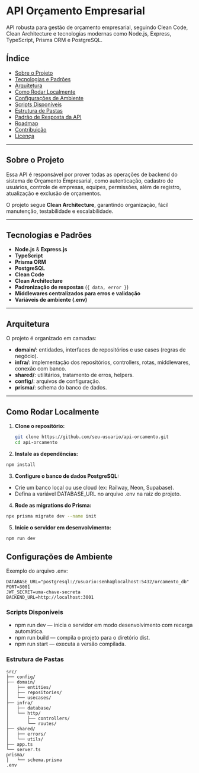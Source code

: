 # API Orçamento Empresarial

API robusta para gestão de orçamento empresarial, seguindo Clean Code, Clean Architecture e tecnologias modernas como Node.js, Express, TypeScript, Prisma ORM e PostgreSQL.

## Índice

- [Sobre o Projeto](#sobre-o-projeto)
- [Tecnologias e Padrões](#tecnologias-e-padrões)
- [Arquitetura](#arquitetura)
- [Como Rodar Localmente](#como-rodar-localmente)
- [Configurações de Ambiente](#configurações-de-ambiente)
- [Scripts Disponíveis](#scripts-disponíveis)
- [Estrutura de Pastas](#estrutura-de-pastas)
- [Padrão de Resposta da API](#padrão-de-resposta-da-api)
- [Roadmap](#roadmap)
- [Contribuição](#contribuição)
- [Licença](#licença)

---

## Sobre o Projeto

Essa API é responsável por prover todas as operações de backend do sistema de Orçamento Empresarial, como autenticação, cadastro de usuários, controle de empresas, equipes, permissões, além de registro, atualização e exclusão de orçamentos.

O projeto segue **Clean Architecture**, garantindo organização, fácil manutenção, testabilidade e escalabilidade.

---

## Tecnologias e Padrões

- **Node.js** & **Express.js**
- **TypeScript**
- **Prisma ORM**
- **PostgreSQL**
- **Clean Code**
- **Clean Architecture**
- **Padronização de respostas** (`{ data, error }`)
- **Middlewares centralizados para erros e validação**
- **Variáveis de ambiente (.env)**

---

## Arquitetura

O projeto é organizado em camadas:
- **domain/**: entidades, interfaces de repositórios e use cases (regras de negócio).
- **infra/**: implementação dos repositórios, controllers, rotas, middlewares, conexão com banco.
- **shared/**: utilitários, tratamento de erros, helpers.
- **config/**: arquivos de configuração.
- **prisma/**: schema do banco de dados.

---

## Como Rodar Localmente

1. **Clone o repositório:**
   ```sh
   git clone https://github.com/seu-usuario/api-orcamento.git
   cd api-orcamento

1. **Instale as dependências:**

```sh
npm install
```

3. **Configure o banco de dados PostgreSQL:**
- Crie um banco local ou use cloud (ex: Railway, Neon, Supabase).
- Defina a variável DATABASE_URL no arquivo .env na raiz do projeto.

4. **Rode as migrations do Prisma:**
```sh
npx prisma migrate dev --name init
```
5. **Inicie o servidor em desenvolvimento:**
```sh
npm run dev
```
## Configurações de Ambiente
Exemplo do arquivo .env:
```env
DATABASE_URL="postgresql://usuario:senha@localhost:5432/orcamento_db"
PORT=3001
JWT_SECRET=uma-chave-secreta
BACKEND_URL=http://localhost:3001
```
### Scripts Disponíveis
- npm run dev — inicia o servidor em modo desenvolvimento com recarga automática.
- npm run build — compila o projeto para o diretório dist.
- npm run start — executa a versão compilada.

### Estrutura de Pastas
```pgsql
src/
├── config/
├── domain/
│   ├── entities/
│   ├── repositories/
│   └── usecases/
├── infra/
│   ├── database/
│   └── http/
│       ├── controllers/
│       └── routes/
├── shared/
│   ├── errors/
│   └── utils/
├── app.ts
└── server.ts
prisma/
│   └── schema.prisma
.env
```
